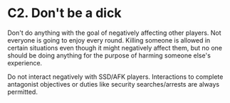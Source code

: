 # C2. Don't be a dick

Don't do anything with the goal of negatively affecting other players. Not everyone is going to enjoy every round. Killing someone is allowed in certain situations even though it might negatively affect them, but no one should be doing anything for the purpose of harming someone else's experience.

Do not interact negatively with SSD/AFK players. Interactions to complete antagonist objectives or duties like security searches/arrests are always permitted.
